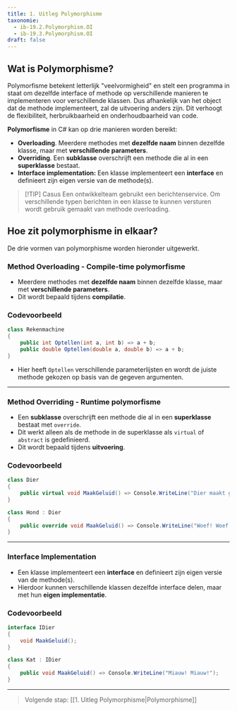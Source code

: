 ```yaml
---
title: 1. Uitleg Polymorphisme
taxonomie:
  - ib-19.2.Polymorphism.OI
  - ib-19.3.Polymorphism.OI
draft: false
---
```


## Wat is Polymorphisme?
Polymorfisme betekent letterlijk "veelvormigheid" en stelt een programma in staat om dezelfde interface of methode op verschillende manieren te implementeren voor verschillende klassen. Dus afhankelijk van het object dat de methode implementeert, zal de uitvoering anders zijn. Dit verhoogt de flexibiliteit, herbruikbaarheid en onderhoudbaarheid van code. 

**Polymorfisme** in C# kan op drie manieren worden bereikt:  
- **Overloading**. Meerdere methodes met **dezelfde naam** binnen dezelfde klasse, maar met **verschillende parameters**.  
- **Overriding**. Een **subklasse** overschrijft een methode die al in een **superklasse** bestaat.
- **Interface implementation:** Een klasse implementeert een **interface** en definieert zijn eigen versie van de methode(s).  

> [!TIP] Casus
> Een ontwikkelteam gebruikt een berichtenservice. Om verschillende typen berichten in een klasse te kunnen versturen wordt gebruik gemaakt van methode overloading.

## Hoe zit polymorphisme in elkaar?
De drie vormen van polymorphisme worden hieronder uitgewerkt.

### Method Overloading - Compile-time polymorfisme
   - Meerdere methodes met **dezelfde naam** binnen dezelfde klasse, maar met **verschillende parameters**.  
   - Dit wordt bepaald tijdens **compilatie**.  

### Codevoorbeeld  
   ```csharp
   class Rekenmachine
   {
       public int Optellen(int a, int b) => a + b;
       public double Optellen(double a, double b) => a + b;
   }
   ```
   - Hier heeft `Optellen` verschillende parameterlijsten en wordt de juiste methode gekozen op basis van de gegeven argumenten.  

---

### Method Overriding - Runtime polymorfisme 
   - Een **subklasse** overschrijft een methode die al in een **superklasse** bestaat met `override`.  
   - Dit werkt alleen als de methode in de superklasse als `virtual` of `abstract` is gedefinieerd.  
   - Dit wordt bepaald tijdens **uitvoering**.  

### Codevoorbeeld 
   ```csharp
   class Dier
   {
       public virtual void MaakGeluid() => Console.WriteLine("Dier maakt geluid");
   }

   class Hond : Dier
   {
       public override void MaakGeluid() => Console.WriteLine("Woef! Woef!");
   }
   ```

---

### Interface Implementation
   - Een klasse implementeert een **interface** en definieert zijn eigen versie van de methode(s).  
   - Hierdoor kunnen verschillende klassen dezelfde interface delen, maar met hun **eigen implementatie**.  

### Codevoorbeeld
   ```csharp
   interface IDier
   {
       void MaakGeluid();
   }

   class Kat : IDier
   {
       public void MaakGeluid() => Console.WriteLine("Miauw! Miauw!");
   }
   ```

---

> Volgende stap: [[1. Uitleg Polymorphisme|Polymorphisme]]
